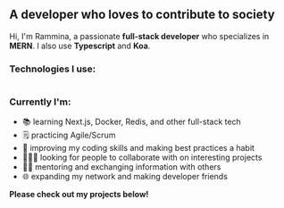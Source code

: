 ## A developer who loves to contribute to society

Hi, I'm Rammina, a passionate **full-stack developer** who specializes in **MERN**. I also use **Typescript** and **Koa**.

### Technologies I use:

<img src="" alt="" width="" height="" />

### Currently I'm:

- 📚 learning Next.js, Docker, Redis, and other full-stack tech
- 🗒️ practicing Agile/Scrum 
- 💪 improving my coding skills and making best practices a habit
- 🧑‍🤝‍🧑 looking for people to collaborate with on interesting projects
- 👩‍🏫 mentoring and exchanging information with others
- 🌐 expanding my network and making developer friends


**Please check out my projects below!**
<!--
**Rammina/rammina** is a ✨ _special_ ✨ repository because its `README.md` (this file) appears on your GitHub profile.

Here are some ideas to get you started:

- 🔭 I’m currently working on ...
- 🌱 I’m currently learning ...
- 👯 I’m looking to collaborate on ...
- 🤔 I’m looking for help with ...
- 💬 Ask me about ...
- 📫 How to reach me: ...
- 😄 Pronouns: ...
- ⚡ Fun fact: ...
-->
